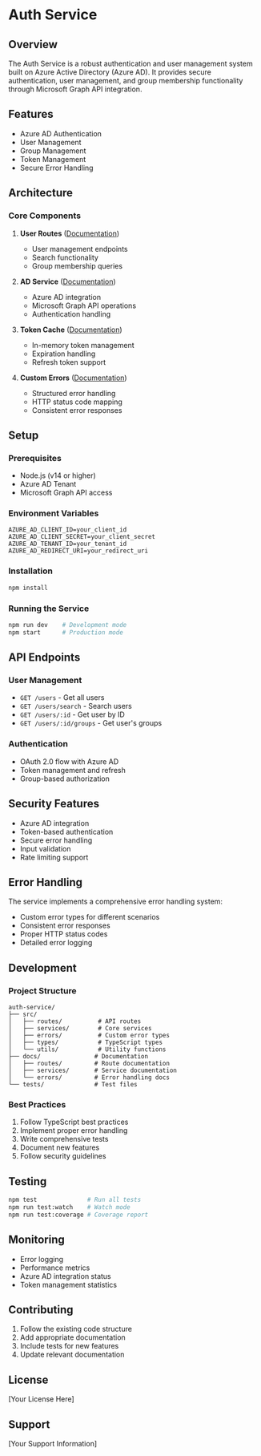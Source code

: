 # Auth Service

## Overview
The Auth Service is a robust authentication and user management system built on Azure Active Directory (Azure AD). It provides secure authentication, user management, and group membership functionality through Microsoft Graph API integration.

## Features
- Azure AD Authentication
- User Management
- Group Management
- Token Management
- Secure Error Handling

## Architecture

### Core Components
1. **User Routes** ([Documentation](docs/routes/users.md))
   - User management endpoints
   - Search functionality
   - Group membership queries

2. **AD Service** ([Documentation](docs/services/adService.md))
   - Azure AD integration
   - Microsoft Graph API operations
   - Authentication handling

3. **Token Cache** ([Documentation](docs/services/tokenCache.md))
   - In-memory token management
   - Expiration handling
   - Refresh token support

4. **Custom Errors** ([Documentation](docs/errors/customErrors.md))
   - Structured error handling
   - HTTP status code mapping
   - Consistent error responses

## Setup

### Prerequisites
- Node.js (v14 or higher)
- Azure AD Tenant
- Microsoft Graph API access

### Environment Variables
```env
AZURE_AD_CLIENT_ID=your_client_id
AZURE_AD_CLIENT_SECRET=your_client_secret
AZURE_AD_TENANT_ID=your_tenant_id
AZURE_AD_REDIRECT_URI=your_redirect_uri
```

### Installation
```bash
npm install
```

### Running the Service
```bash
npm run dev    # Development mode
npm start      # Production mode
```

## API Endpoints

### User Management
- `GET /users` - Get all users
- `GET /users/search` - Search users
- `GET /users/:id` - Get user by ID
- `GET /users/:id/groups` - Get user's groups

### Authentication
- OAuth 2.0 flow with Azure AD
- Token management and refresh
- Group-based authorization

## Security Features
- Azure AD integration
- Token-based authentication
- Secure error handling
- Input validation
- Rate limiting support

## Error Handling
The service implements a comprehensive error handling system:
- Custom error types for different scenarios
- Consistent error responses
- Proper HTTP status codes
- Detailed error logging

## Development

### Project Structure
```
auth-service/
├── src/
│   ├── routes/          # API routes
│   ├── services/        # Core services
│   ├── errors/          # Custom error types
│   ├── types/           # TypeScript types
│   └── utils/           # Utility functions
├── docs/               # Documentation
│   ├── routes/         # Route documentation
│   ├── services/       # Service documentation
│   └── errors/         # Error handling docs
└── tests/              # Test files
```

### Best Practices
1. Follow TypeScript best practices
2. Implement proper error handling
3. Write comprehensive tests
4. Document new features
5. Follow security guidelines

## Testing
```bash
npm test              # Run all tests
npm run test:watch    # Watch mode
npm run test:coverage # Coverage report
```

## Monitoring
- Error logging
- Performance metrics
- Azure AD integration status
- Token management statistics

## Contributing
1. Follow the existing code structure
2. Add appropriate documentation
3. Include tests for new features
4. Update relevant documentation

## License
[Your License Here]

## Support
[Your Support Information]
